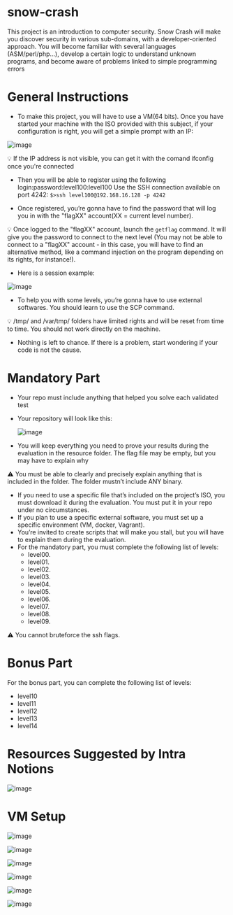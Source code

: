 # snow-crash
This project is an introduction to computer security. Snow Crash will make you discover security in various sub-domains, with a developer-oriented approach. You will become familiar with several languages (ASM/perl/php…), develop a certain logic to understand unknown programs, and become aware of problems linked to simple programming errors

# General Instructions
- To make this project, you will have to use a VM(64 bits). Once you have started
your machine with the ISO provided with this subject, if your configuration is right,
you will get a simple prompt with an IP:

![image](https://github.com/user-attachments/assets/a3ecb991-3888-4394-8774-3eb05dac7028)

  💡 If the IP address is not visible, you can get it with the comand ifconfig once you're connected

- Then you will be able to register using the following login:password:level100:level100
  Use the SSH connection available on port 4242: `$>ssh level100@192.168.16.128 -p 4242`

- Once registered, you’re gonna have to find the password that will log you in with
the "flagXX" account(XX = current level number).

💡 Once logged to the "flagXX" account, launch the `getflag` command.
  It will give you the password to connect to the next level (You may
  not be able to connect to a "flagXX" account - in this case, you will
  have to find an alternative method, like a command injection on the
  program depending on its rights, for instance!).

- Here is a session example:
  
![image](https://github.com/user-attachments/assets/328f9b80-8747-4e0d-b3ef-1fbe713a2e0b)

- To help you with some levels, you’re gonna have to use external softwares. You
should learn to use the SCP command.

 💡 /tmp/ and /var/tmp/ folders have limited rights and will be reset
from time to time. You should not work directly on the machine.

- Nothing is left to chance. If there is a problem, start wondering if your code is not
the cause.

# Mandatory Part
- Your repo must include anything that helped you solve each validated test
- Your repository will look like this:

  ![image](https://github.com/user-attachments/assets/af5a1c13-99f6-4a80-bb55-67a2355a8fe8)
  
- You will keep everything you need to prove your results during the evaluation in
the resource folder. The flag file may be empty, but you may have to explain why

⚠️ You must be able to clearly and precisely explain anything
that is included in the folder. The folder mustn’t include ANY
binary.

- If you need to use a specific file that’s included on the project’s ISO, you must download it during the evaluation. You must put it in your repo under no circumstances.
- If you plan to use a specific external software, you must set up a specific environment (VM, docker, Vagrant).
- You’re invited to create scripts that will make you stall, but you will have to explain
them during the evaluation.
- For the mandatory part, you must complete the following list of levels:
  - level00.
  - level01.
  - level02.
  - level03.
  - level04.
  - level05.
  - level06.
  - level07.
  - level08.
  - level09.
  
⚠️ You cannot bruteforce the ssh flags.

# Bonus Part
For the bonus part, you can complete the following list of levels:
- level10
- level11
- level12
- level13
- level14

# Resources Suggested by Intra Notions
![image](https://github.com/user-attachments/assets/ea8bc07b-e776-4b1c-8e0a-ae2cbf55e600)

# VM Setup
![image](https://github.com/user-attachments/assets/6e326bd5-f78c-4838-901b-28dac8dd4ece)

![image](https://github.com/user-attachments/assets/104fe8d2-b2a8-479b-af3b-05c679702913)

![image](https://github.com/user-attachments/assets/a2acb07e-812d-48b4-af7e-6014d9669f5f)

![image](https://github.com/user-attachments/assets/9aa57af8-f7ec-40ae-a66e-b62c3ec1fd39)

![image](https://github.com/user-attachments/assets/eb9d9398-41da-4875-8364-f2c60e0f01f3)

![image](https://github.com/user-attachments/assets/4ba8c891-f3d4-4b02-aac0-87c7b5890d18)

